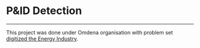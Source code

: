 # P&ID Detection
***
This project was done under Omdena organisation with problem set [digitized the Energy Industry](https://omdena.com/projects/energy-transformation/).

